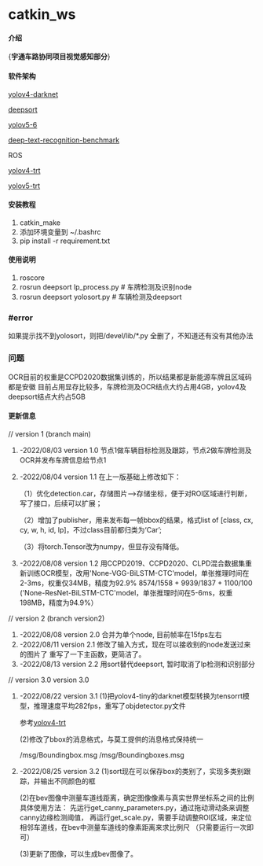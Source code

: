 # catkin_ws

#### 介绍
{**宇通车路协同项目视觉感知部分**}

#### 软件架构
[yolov4-darknet](https://https://github.com/AlexeyAB/darknet)

[deepsort](https://blog.csdn.net/didiaopao/article/details/120274519?spm=1001.2014.3001.5502)

[yolov5-6](https://github.com/ultralytics/yolov5)

[deep-text-recognition-benchmark](https://https://github.com/clovaai/deep-text-recognition-benchmark)

ROS

[yolov4-trt](https://github.com/jkjung-avt/tensorrt_demos)

[yolov5-trt](https://github.com/wang-xinyu/tensorrtx)


#### 安装教程

1.  catkin_make
2.  添加环境变量到 ~/.bashrc
3.  pip install -r requirement.txt

#### 使用说明

1.  roscore 
2.  rosrun deepsort lp_process.py        # 车牌检测及识别node
3.  rosrun deepsort yolosort.py          # 车辆检测及deepsort

### #error
如果提示找不到yolosort，则把/devel/lib/*.py 全删了，不知道还有没有其他办法

### 问题
OCR目前的权重是CCPD2020数据集训练的，所以结果都是新能源车牌且区域码都是安徽
目前占用显存比较多，车牌检测及OCR结点大约占用4GB，yolov4及deepsort结点大约占5GB

#### 更新信息
 // version 1 (branch main)
1.  -2022/08/03 version 1.0
    节点1做车辆目标检测及跟踪，节点2做车牌检测及OCR并发布车牌信息给节点1
2.  -2022/08/04 version 1.1
    在上一版基础上修改如下：
    
    （1）优化detection.car，存储图片-->存储坐标，便于对ROI区域进行判断，写了接口，后续可以扩展；
    
    （2）增加了publisher，用来发布每一帧bbox的结果，格式list of [class, cx, cy, w, h, id, lp]，不过class目前都归类为‘Car’; 
    
    （3）将torch.Tensor改为numpy，但显存没有降低。
3.  -2022/08/08 version 1.2
    用CCPD2019、CCPD2020、CLPD混合数据集重新训练OCR模型，改用'None-VGG-BiLSTM-CTC'model，单张推理时间在2-3ms，权重仅34MB，精度为92.9%
    8574/1558 + 9939/1837 + 1100/100
    ('None-ResNet-BiLSTM-CTC'model，单张推理时间在5-6ms，权重198MB，精度为94.9%）
 
 // version 2 (branch version2)
1.  -2022/08/08 version 2.0
    合并为单个node, 目前帧率在15fps左右
2.  -2022/08/11 version 2.1
    修改了输入方式，现在可以接收别的node发送过来的图片了
    重写了一下主函数，更简洁了。
3.  -2022/08/13 version 2.2
    用sort替代deepsort, 暂时取消了lp检测和识别部分
    
 // version 3.0 version 3.0
1.  -2022/08/22 version 3.1
    (1)把yolov4-tiny的darknet模型转换为tensorrt模型，推理速度平均282fps，重写了objdetector.py文件
    
       参考[yolov4-trt](https://github.com/jkjung-avt/tensorrt_demos) 
       
    (2)修改了bbox的消息格式，与莫工提供的消息格式保持统一
    
       /msg/Boundingbox.msg   /msg/Boundingboxes.msg 

2.  -2022/08/25 version 3.2
    (1)sort现在可以保存box的类别了，实现多类别跟踪，并输出不同颜色的框
    
    (2)在bev图像中测量车道线距离，确定图像像素与真实世界坐标系之间的比例
        具体使用方法：
        先运行get_canny_parameters.py，通过拖动滑动条来调整canny边缘检测阈值，
        再运行get_scale.py，需要手动调整ROI区域，来定位相邻车道线，在bev中测量车道线的像素距离来求比例尺
        （只需要运行一次即可）
    
    (3)更新了图像，可以生成bev图像了。
        
        